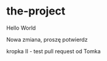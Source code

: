 # the-project

Hello World


Nowa zmiana, proszę potwierdz



kropka
II - test pull request od Tomka 
